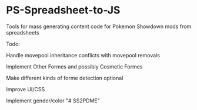 # PS-Spreadsheet-to-JS
Tools for mass generating content code for Pokemon Showdown mods from spreadsheets

Todo:

Handle movepool inheritance conflicts with movepool removals

Implement Other Formes and possibly Cosmetic Formes

Make different kinds of forme detection optional

Improve UI/CSS

Implement gender/color
"# SS2PDME" 
